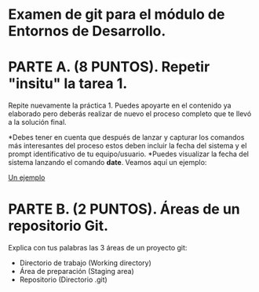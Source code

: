 # Examen de git para el módulo de Entornos de Desarrollo.

# PARTE A. (8 PUNTOS). Repetir "insitu" la tarea 1.

Repite nuevamente la práctica 1. Puedes apoyarte en el contenido ya elaborado pero deberás realizar de nuevo el proceso completo que te llevó a la solución final.

*Debes tener en cuenta que después de lanzar y capturar los comandos más interesantes del proceso estos deben incluir la fecha del sistema y el prompt identificativo de tu equipo/usuario.
*Puedes visualizar la fecha del sistema lanzando el comando __date__. Veamos aquí un ejemplo:

[Un ejemplo](https://i.imgur.com/bE9LqTa.png)

# PARTE B. (2 PUNTOS). Áreas de un repositorio Git.

Explica con tus palabras las 3 áreas de un proyecto git:

* Directorio de trabajo (Working directory)
* Área de preparación (Staging area)
* Repositorio (Directorio .git)
